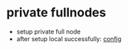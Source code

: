 # private fullnodes

* setup private full node
* after setup local successfully: [config](https://docs.google.com/spreadsheets/d/1foSPNHrUkb4E3KHNEfOSR7VeDECKN45fzxn7e-D7fhU/edit#gid=219247464)
